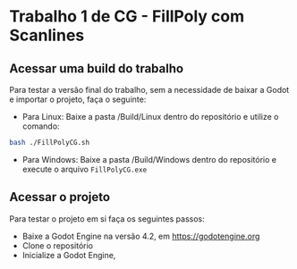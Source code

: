 # Trabalho 1 de CG - FillPoly com Scanlines 
## Acessar uma build do trabalho
Para testar a versão final do trabalho, sem a necessidade de baixar a Godot e importar o projeto, faça o seguinte:
- Para Linux: Baixe a pasta /Build/Linux dentro do repositório e utilize o comando:
``` bash
bash ./FillPolyCG.sh
```
- Para Windows: Baixe a pasta /Build/Windows dentro do repositório e execute o arquivo `FillPolyCG.exe`
## Acessar o projeto
Para testar o projeto em si faça os seguintes passos: 
- Baixe a Godot Engine na versão 4.2, em https://godotengine.org
- Clone o repositório
- Inicialize a Godot Engine, 
